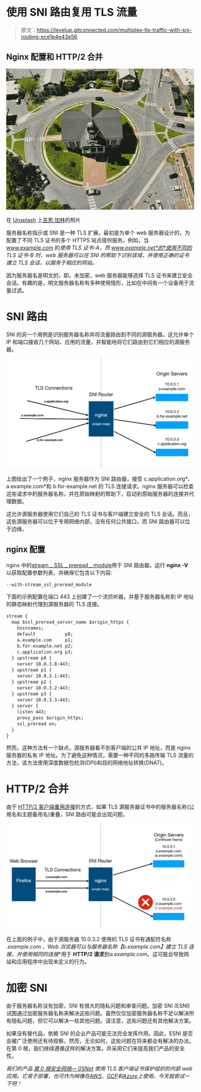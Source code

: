 # 使用 SNI 路由复用 TLS 流量

> 原文：<https://levelup.gitconnected.com/multiplex-tls-traffic-with-sni-routing-ece1e4e43e56>

## Nginx 配置和 HTTP/2 合并

![](img/14e6b0ba3011422dda5eddbdbbd3ba40.png)

在 [Unsplash](https://unsplash.com?utm_source=medium&utm_medium=referral) 上[吉恩·加林](https://unsplash.com/@genefoto?utm_source=medium&utm_medium=referral)的照片

服务器名称指示或 SNI 是一种 TLS 扩展，最初是为单个 web 服务器设计的，为配置了不同 TLS 证书的多个 HTTPS 站点提供服务。例如，当 www.example.com 的*使用 TLS 证书-A，而 www.example.net*的*使用不同的 TLS 证书-B 时，web 服务器可以在 SNI 的帮助下识别该域，并使用正确的证书建立 TLS 会话，以服务于相应的网站。*

因为服务器名是明文的，即。未加密，web 服务器能够选择 TLS 证书来建立安全会话。有趣的是，明文服务器名称有多种使用情形，比如在中间有一个设备用于流量过滤。

# SNI 路由

SNI 的另一个用例是识别服务器名称并将流量路由到不同的源服务器。这允许单个 IP 和端口接收几个网站、应用的流量，并智能地将它们路由到它们相应的源服务器。

![](img/25de929d799750d9e30c7c1346c0c6d2.png)

上图给出了一个例子，nginx 服务器作为 SNI 路由器，接受 c.application.org*、a.example.com*和 b.for-example.net 的 TLS 连接请求。nginx 服务器可以检查这些请求中的服务器名称，并在原始映射的帮助下，启动到原始服务器的连接并代理数据。

这允许源服务器使用它们自己的 TLS 证书与客户端建立安全的 TLS 会话。而且，这些源服务器可以位于专用网络内部，没有任何公共接口，而 SNI 路由器可以位于边缘。

## nginx 配置

nginx 中的[stream _ SSL _ preread _ module](https://nginx.org/en/docs/stream/ngx_stream_ssl_preread_module.html)用于 SNI 路由器。运行 **nginx -V** 以获取配置参数列表，并确保它包含以下内容:

```
--with-stream_ssl_preread_module
```

下面的示例配置在端口 443 上创建了一个流侦听器，并基于服务器名称到 IP 地址的静态映射代理到源服务器的 TLS 连接。

```
stream {
  map $ssl_preread_server_name $origin_https {
    hostnames;
    default           p8;
    a.example.com     p1;
    b.for-example.net p2;
    c.application.org p3;
  } upstream p8 {
    server 10.0.3.8:443;
  } upstream p1 {
    server 10.0.3.1:443;
  } upstream p2 {
    server 10.0.3.2:443;
  } upstream p3 {
    server 10.0.3.3:443;
  } server {
    listen 443;
    proxy_pass $origin_https;
    ssl_preread on;
  }
}
```

然而，这种方法有一个缺点，源服务器看不到客户端的公共 IP 地址，而是 nginx 服务器的私有 IP 地址。为了避免这种情况，需要一种不同的多路传输 TLS 流量的方法，该方法使用深度数据包检测(DPI)和目的网络地址转换(DNAT)。

# HTTP/2 合并

由于 [HTTP/2 客户端重用连接](https://bugzilla.mozilla.org/show_bug.cgi?id=1363451)的方式，如果 TLS 源服务器证书中的服务器名称(公用名和主题备用名)重叠，SNI 路由可能会出现问题。

![](img/82ec371987be017647ee6480c006bd61.png)

在上面的例子中，由于源服务器 10.0.3.2 使用的 TLS 证书有通配符名称 **.example.com* ，Web 浏览器可以与服务器名称【b.example.com】建立 TLS 连接，并使用**相同的连接**用于 **HTTP/2 请求**到*a.example.com*。这可能会导致网站和应用程序中出现未定义的行为。

# 加密 SNI

由于服务器名称没有加密，SNI 有很大的隐私问题和审查问题。加密 SNI (ESNI)试图通过加密服务器名称来解决这些问题。虽然仅仅加密服务器名称不足以解决所有隐私问题，但它可以解决一些其他问题。请注意，这些问题还有其他解决方案。

如果没有替代品，依赖 SNI 的企业产品可能无法完全发挥作用。因此，ESNI 是否会被广泛使用还有待观察。然而，无论如何，这些问题在将来都会有解决的办法。在第 0 根，我们继续遵循这样的解决方案，并采用它们来提高我们产品的安全性。

*我们的产品* [*第 0 根安全网络— 0SNet*](https://www.0snet.com/) *使用 TLS 客户端证书保护组织的内部 web 应用。它易于部署，也可作为映像在*[*AWS*](https://0snet.info/#install.aws)*、*[*GCP*](https://0snet.info/#install.gcp)*和*[*Azure*](https://0snet.info/#install.azu)*上使用。今天就尝试一下吧！*